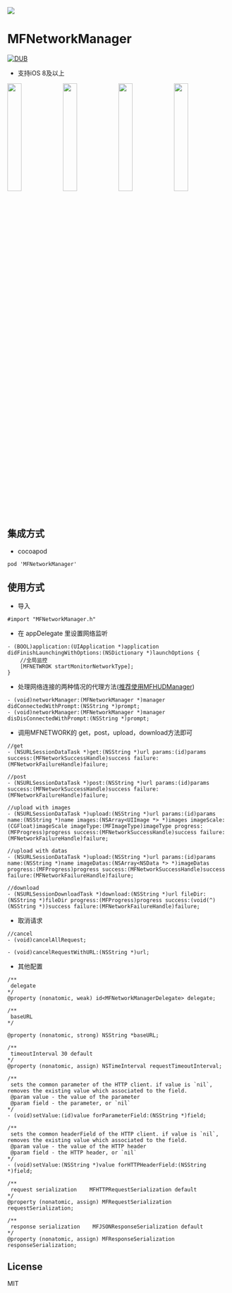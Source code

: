[![](https://github.com/GodzzZZZ/Warehouse/blob/master/MFNetworkManager/FotoJet.png)]()

# MFNetworkManager

[![DUB](https://img.shields.io/dub/l/vibe-d.svg)]()

- 支持iOS 8及以上

<img src="https://github.com/GodzzZZZ/Warehouse/blob/master/MFNetworkManager/7B0E8C7E53144FAC82ED0D942C1B8317.gif" width="25%"/><img src="https://github.com/GodzzZZZ/Warehouse/blob/master/MFNetworkManager/573E49F949C7CF1CA5BE9A8E01380939.gif" width="25%"/><img src="https://github.com/GodzzZZZ/Warehouse/blob/master/MFNetworkManager/BB72AA3A51C36966BA84262DA4CDB76F.gif" width="25%"/><img src="https://github.com/GodzzZZZ/Warehouse/blob/master/MFNetworkManager/0EDF299300E15A29993170CD579429D2.gif" width="25%"/>

## 集成方式
- cocoapod

```
pod 'MFNetworkManager'
```

## 使用方式

- 导入
```
#import "MFNetworkManager.h"
```

- 在 appDelegate 里设置网络监听
```
- (BOOL)application:(UIApplication *)application didFinishLaunchingWithOptions:(NSDictionary *)launchOptions {
    //全局监控
    [MFNETWROK startMonitorNetworkType];
}
```


- 处理网络连接的两种情况的代理方法([推荐使用MFHUDManager](https://github.com/GodzzZZZ/MFHUDManager))
```
- (void)networkManager:(MFNetworkManager *)manager didConnectedWithPrompt:(NSString *)prompt;
- (void)networkManager:(MFNetworkManager *)manager disDisConnectedWithPrompt:(NSString *)prompt;
```

- 调用MFNETWORK的 get，post，upload，download方法即可
```
//get
- (NSURLSessionDataTask *)get:(NSString *)url params:(id)params success:(MFNetworkSuccessHandle)success failure:(MFNetworkFailureHandle)failure;

//post
- (NSURLSessionDataTask *)post:(NSString *)url params:(id)params success:(MFNetworkSuccessHandle)success failure:(MFNetworkFailureHandle)failure;

//upload with images
- (NSURLSessionDataTask *)upload:(NSString *)url params:(id)params name:(NSString *)name images:(NSArray<UIImage *> *)images imageScale:(CGFloat)imageScale imageType:(MFImageType)imageType progress:(MFProgress)progress success:(MFNetworkSuccessHandle)success failure:(MFNetworkFailureHandle)failure;

//upload with datas
- (NSURLSessionDataTask *)upload:(NSString *)url params:(id)params name:(NSString *)name imageDatas:(NSArray<NSData *> *)imageDatas progress:(MFProgress)progress success:(MFNetworkSuccessHandle)success failure:(MFNetworkFailureHandle)failure;

//download
- (NSURLSessionDownloadTask *)download:(NSString *)url fileDir:(NSString *)fileDir progress:(MFProgress)progress success:(void(^)(NSString *))success failure:(MFNetworkFailureHandle)failure;
```

- 取消请求
```
//cancel
- (void)cancelAllRequest;

- (void)cancelRequestWithURL:(NSString *)url;
```

- 其他配置
```
/**
 delegate
*/
@property (nonatomic, weak) id<MFNetworkManagerDelegate> delegate;

/**
 baseURL
*/

@property (nonatomic, strong) NSString *baseURL;

/**
 timeoutInterval 30 default
*/
@property (nonatomic, assign) NSTimeInterval requestTimeoutInterval;

/**
 sets the common parameter of the HTTP client. if value is `nil`, removes the existing value which associated to the field.
 @param value - the value of the parameter
 @param field - the parameter, or `nil`
*/
- (void)setValue:(id)value forParameterField:(NSString *)field;

/**
 sets the common headerField of the HTTP client. if value is `nil`, removes the existing value which associated to the field.
 @param value - the value of the HTTP header
 @param field - the HTTP header, or `nil`
*/
- (void)setValue:(NSString *)value forHTTPHeaderField:(NSString *)field;

/**
 request serialization    MFHTTPRequestSerialization default
*/
@property (nonatomic, assign) MFRequestSerialization requestSerialization;

/**
 response serialization    MFJSONResponseSerialization default
*/
@property (nonatomic, assign) MFResponseSerialization responseSerialization;

```

## License
MIT
